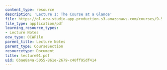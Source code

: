 ```yaml
---
content_type: resource
description: 'Lecture 1: The Course at a Glance'
file: https://ol-ocw-studio-app-production.s3.amazonaws.com/courses/9-520-statistical-learning-theory-and-applications-spring-2003/6bae8a4a5055861e2679c40ff95df414_lecture01.pdf
file_type: application/pdf
learning_resource_types:
- Lecture Notes
ocw_type: OCWFile
parent_title: Lecture Notes
parent_type: CourseSection
resourcetype: Document
title: lecture01.pdf
uid: 6bae8a4a-5055-861e-2679-c40ff95df414
---
```

